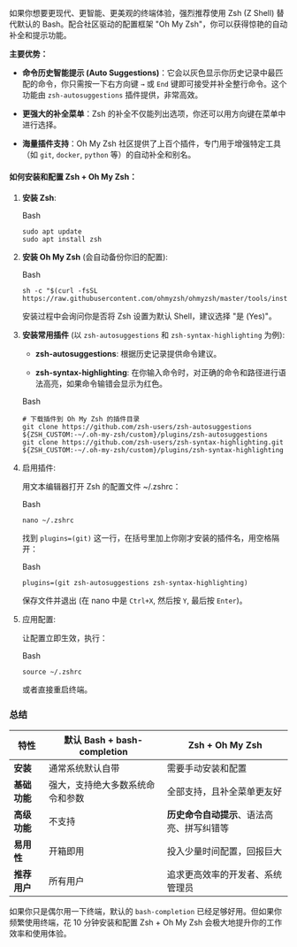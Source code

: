 如果你想要更现代、更智能、更美观的终端体验，强烈推荐使用 Zsh (Z Shell) 替代默认的 Bash。配合社区驱动的配置框架 "Oh My Zsh"，你可以获得惊艳的自动补全和提示功能。

**主要优势：**

- **命令历史智能提示 (Auto Suggestions)**：它会以灰色显示你历史记录中最匹配的命令，你只需按一下右方向键 `→` 或 `End` 键即可接受并补全整行命令。这个功能由 `zsh-autosuggestions` 插件提供，非常高效。
    
- **更强大的补全菜单**：Zsh 的补全不仅能列出选项，你还可以用方向键在菜单中进行选择。
    
- **海量插件支持**：Oh My Zsh 社区提供了上百个插件，专门用于增强特定工具（如 `git`, `docker`, `python` 等）的自动补全和别名。
    

#### 如何安装和配置 Zsh + Oh My Zsh：

1. **安装 Zsh**:
    
    Bash
    
    ```
    sudo apt update
    sudo apt install zsh
    ```
    
2. **安装 Oh My Zsh** (会自动备份你旧的配置):
    
    Bash
    
    ```
    sh -c "$(curl -fsSL https://raw.githubusercontent.com/ohmyzsh/ohmyzsh/master/tools/install.sh)"
    ```
    
    安装过程中会询问你是否将 Zsh 设置为默认 Shell，建议选择 "是 (Yes)"。
    
3. **安装常用插件** (以 `zsh-autosuggestions` 和 `zsh-syntax-highlighting` 为例):
    
    - **zsh-autosuggestions**: 根据历史记录提供命令建议。
        
    - **zsh-syntax-highlighting**: 在你输入命令时，对正确的命令和路径进行语法高亮，如果命令输错会显示为红色。
        
    
    Bash
    
    ```
    # 下载插件到 Oh My Zsh 的插件目录
    git clone https://github.com/zsh-users/zsh-autosuggestions ${ZSH_CUSTOM:-~/.oh-my-zsh/custom}/plugins/zsh-autosuggestions
    git clone https://github.com/zsh-users/zsh-syntax-highlighting.git ${ZSH_CUSTOM:-~/.oh-my-zsh/custom}/plugins/zsh-syntax-highlighting
    ```
    
4. 启用插件:
    
    用文本编辑器打开 Zsh 的配置文件 ~/.zshrc：
    
    Bash
    
    ```
    nano ~/.zshrc
    ```
    
    找到 `plugins=(git)` 这一行，在括号里加上你刚才安装的插件名，用空格隔开：
    
    Bash
    
    ```
    plugins=(git zsh-autosuggestions zsh-syntax-highlighting)
    ```
    
    保存文件并退出 (在 nano 中是 `Ctrl+X`, 然后按 `Y`, 最后按 `Enter`)。
    
5. 应用配置:
    
    让配置立即生效，执行：
    
    Bash
    
    ```
    source ~/.zshrc
    ```
    
    或者直接重启终端。
    

### 总结

|**特性**|**默认 Bash + bash-completion**|**Zsh + Oh My Zsh**|
|---|---|---|
|**安装**|通常系统默认自带|需要手动安装和配置|
|**基础功能**|强大，支持绝大多数系统命令和参数|全部支持，且补全菜单更友好|
|**高级功能**|不支持|**历史命令自动提示**、语法高亮、拼写纠错等|
|**易用性**|开箱即用|投入少量时间配置，回报巨大|
|**推荐用户**|所有用户|追求更高效率的开发者、系统管理员|

如果你只是偶尔用一下终端，默认的 `bash-completion` 已经足够好用。但如果你频繁使用终端，花 10 分钟安装和配置 Zsh + Oh My Zsh 会极大地提升你的工作效率和使用体验。